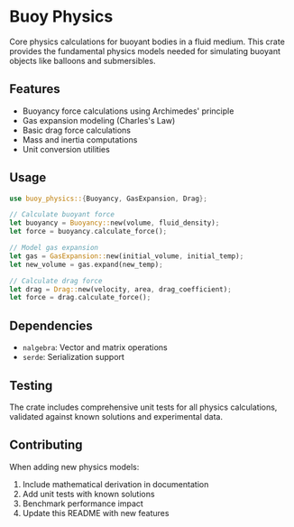 # Buoy Physics

Core physics calculations for buoyant bodies in a fluid medium. This crate provides
the fundamental physics models needed for simulating buoyant objects like balloons
and submersibles.

## Features

- Buoyancy force calculations using Archimedes' principle
- Gas expansion modeling (Charles's Law)
- Basic drag force calculations
- Mass and inertia computations
- Unit conversion utilities

## Usage

```rust
use buoy_physics::{Buoyancy, GasExpansion, Drag};

// Calculate buoyant force
let buoyancy = Buoyancy::new(volume, fluid_density);
let force = buoyancy.calculate_force();

// Model gas expansion
let gas = GasExpansion::new(initial_volume, initial_temp);
let new_volume = gas.expand(new_temp);

// Calculate drag force
let drag = Drag::new(velocity, area, drag_coefficient);
let force = drag.calculate_force();
```

## Dependencies

- `nalgebra`: Vector and matrix operations
- `serde`: Serialization support

## Testing

The crate includes comprehensive unit tests for all physics calculations,
validated against known solutions and experimental data.

## Contributing

When adding new physics models:
1. Include mathematical derivation in documentation
2. Add unit tests with known solutions
3. Benchmark performance impact
4. Update this README with new features 